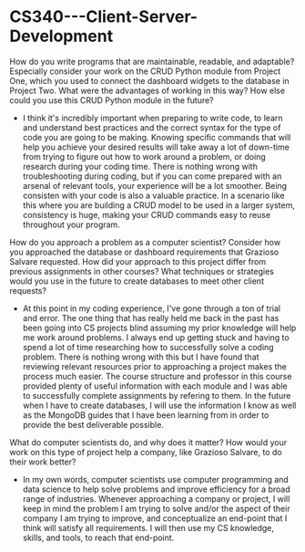 # CS340---Client-Server-Development

How do you write programs that are maintainable, readable, and adaptable? Especially consider your work on the CRUD Python module from Project One, which you used to connect the dashboard widgets to the database in Project Two. What were the advantages of working in this way? How else could you use this CRUD Python module in the future?
- I think it's incredibly important when preparing to write code, to learn and understand best practices and the correct syntax for the type of code you are going to be making. Knowing specific commands that will help you achieve your desired results will take away a lot of down-time from trying to figure out how to work around a problem, or doing research during your coding time. There is nothing wrong with troubleshooting during coding, but if you can come prepared with an arsenal of relevant tools, your experience will be a lot smoother. Being consisten with your code is also a valuable practice. In a scenario like this where you are building a CRUD model to be used in a larger system, consistency is huge, making your CRUD commands easy to reuse throughout your program. 

How do you approach a problem as a computer scientist? Consider how you approached the database or dashboard requirements that Grazioso Salvare requested. How did your approach to this project differ from previous assignments in other courses? What techniques or strategies would you use in the future to create databases to meet other client requests?
- At this point in my coding experience, I've gone through a ton of trial and error. The one thing that has really held me back in the past has been going into CS projects blind assuming my prior knowledge will help me work around problems. I always end up getting stuck and having to spend a lot of time researching how to successfully solve a coding problem. There is nothing wrong with this but I have found that reviewing relevant resources prior to approaching a project makes the process much easier. The course structure and professor in this course provided plenty of useful information with each module and I was able to successfully complete assignments by refering to them. In the future when I have to create databases, I will use the information I know as well as the MongoDB guides that I have been learning from in order to provide the best deliverable possible.

What do computer scientists do, and why does it matter? How would your work on this type of project help a company, like Grazioso Salvare, to do their work better?
- In my own words, computer scientists use computer programming and data science to help solve problems and improve efficiency for a broad range of industries. Whenever approaching a company or project, I will keep in mind the problem I am trying to solve and/or the aspect of their company I am trying to improve, and conceptualize an end-point that I think will satisfy all requirements. I will then use my CS knowledge, skills, and tools, to reach that end-point.
